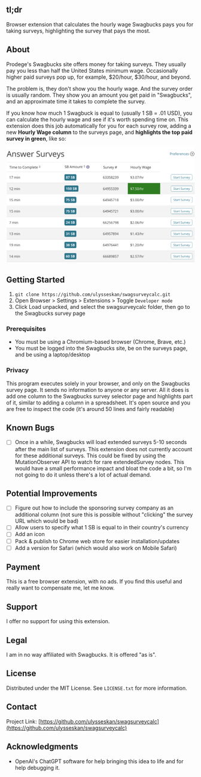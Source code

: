 <!-- ABOUT THE PROJECT -->
## tl;dr
Browser extension that calculates the hourly wage Swagbucks pays you for taking surveys,
highlighting the survey that pays the most.

## About

Prodege's Swagbucks site offers money for taking surveys.  They usually pay you less than half the United States
minimum wage.  Occasionally higher paid surveys pop up, for example, $20/hour,
$30/hour, and beyond.

The problem is, they don't show you the hourly wage.  And the survey order is usually random.  They
show you an amount you get paid in "Swagbucks", and an approximate time it takes to complete the
survey.

If you know how much 1 Swagbuck is equal to (usually 1 SB = .01 USD), you can calculate the hourly
wage and see if it's worth spending time on.  This extension does this job automatically for you for each
survey row, adding a new **Hourly Wage column** to the surveys page, and **highlights the top paid survey
in green**, like so:

<img src="https://github.com/ulysseskan/swagsurveycalc/blob/main/swagsurvey-extension-screenshot.png">

<!-- GETTING STARTED -->
## Getting Started

1. ```git clone https://github.com/ulysseskan/swagsurveycalc.git```
2. Open Browser > Settings > Extensions > Toggle `Developer mode`
3. Click Load unpacked, and select the swagsurveycalc folder, then go to the Swagbucks survey page

### Prerequisites

* You must be using a Chromium-based browser (Chrome, Brave, etc.)
* You must be logged into the Swagbucks site, be on the surveys page, and be using a laptop/desktop

### Privacy

This program executes solely in your browser, and only on the Swagbucks survey page.  It sends no
information to anyone or any server.  All it does is add one column to the Swagbucks survey selector
page and highlights part of it, similar to adding a column in a spreadsheet.  It's open source and
you are free to inspect the code (it's around 50 lines and fairly readable)

## Known Bugs

- [ ] Once in a while, Swagbucks will load extended surveys 5-10 seconds after the main list of
surveys.  This extension does not currently account for these additional surveys.  This could
be fixed by using the MutationObserver API to watch for rare extendedSurvey nodes.  This would
have a small performance impact and bloat the code a bit, so I'm not going to do it unless
there's a lot of actual demand.

## Potential Improvements

- [ ] Figure out how to include the sponsoring survey company as an additional column (not sure this
  is possible without "clicking" the survey URL which would be bad)
- [ ] Allow users to specify what 1 SB is equal to in their country's currency
- [ ] Add an icon
- [ ] Pack & publish to Chrome web store for easier installation/updates
- [ ] Add a version for Safari (which would also work on Mobile Safari)

## Payment

This is a free browser extension, with no ads.  If you find this useful and really want to
compensate me, let me know.

## Support

I offer no support for using this extension.

## Legal

I am in no way affiliated with Swagbucks.  It is offered "as is".

## License

Distributed under the MIT License. See `LICENSE.txt` for more information.

## Contact

Project Link: [https://github.com/ulysseskan/swagsurveycalc](https://github.com/ulysseskan/swagsurveycalc)

## Acknowledgments

* OpenAI's ChatGPT software for help bringing this idea to life and for help debugging it.
